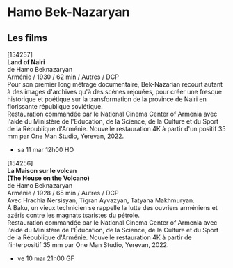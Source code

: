 # Hamo Bek-Nazaryan

## Les films

[154257]  
**Land of Nairi**  
de Hamo Beknazaryan  
Arménie / 1930 / 62 min / Autres / DCP  
Pour son premier long métrage documentaire, Bek-Nazarian recourt autant à des images d'archives qu'à des scènes rejouées, pour créer une fresque historique et poétique sur la transformation de la province de Nairi en florissante république soviétique.  
Restauration commandée par le National Cinema Center of Armenia avec l'aide du Ministère de l'Education, de la Science, de la Culture et du Sport de la République d'Arménie. Nouvelle restauration 4K à partir d'un positif 35 mm par One Man Studio, Yerevan, 2022.

- sa 11 mar 12h00 HO

[154256]  
**La Maison sur le volcan**  
**(The House on the Volcano)**  
de Hamo Beknazaryan  
Arménie / 1928 / 65 min / Autres / DCP  
Avec Hrachia Nersisyan, Tigran Ayvazyan, Tatyana Makhmuryan.  
À Baku, un vieux technicien se rappelle la lutte des ouvriers arméniens et azéris contre les magnats tsaristes du pétrole.  
Restauration commandée par le National Cinema Center of Armenia avec l'aide du Ministère de l'Éducation, de la Science, de la Culture et du Sport de la République d'Arménie. Nouvelle restauration 4K à partir de l'interpositif 35 mm par One Man Studio, Yerevan, 2022.

- ve 10 mar 21h00 GF

